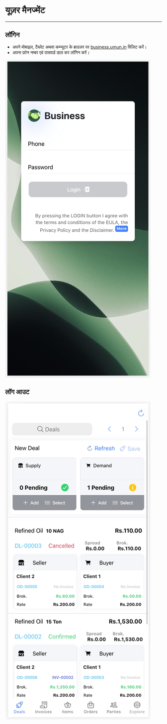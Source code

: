# यूज़र मैनज्मेंट 
---

## लॉगिन 

* अपने मोबाइल, टैब्लेट अथवा कम्प्यूटर के ब्राउज़र पर  [business.umun.in](https://business.umun.in) विज़िट करें।
* अपना फ़ोन नम्बर एवं पासवर्ड डाल कर लॉगिन करें।

![Login Page](../../resources/login.png)

## लॉग आउट 

![logout](../../resources/logout.gif)